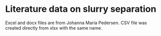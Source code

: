 # Literature data on slurry separation
Excel and docx files are from Johanna Maria Pedersen.
CSV file was created directly from xlsx with the same name.
